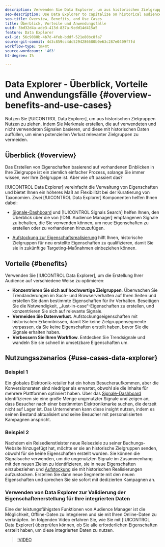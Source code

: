 ```yaml
---
description: Verwenden Sie Data Explorer, um aus historischen Zielgruppen Nutzen zu ziehen, indem Sie Merkmale erstellen, die auf verwendeten und nicht verwendeten Signalen basieren, und diese mit historischen Daten auffüllen, um einen potenziellen Verlust relevanter Zielgruppen zu vermeiden.
seo-description: Use Data Explorer to capitalize on historical audiences by building traits based on used and unused signals, and backfilling them with historical data to avoid potential loss of relevant audiences.
seo-title: Overview, Benefits, and Use Cases
title: Überblick, Vorteile und Anwendungsfälle
uuid: 3bd32d4a-ade3-413d-837a-9edd14d415a5
feature: Data Explorer
exl-id: 56c9080b-4b7d-4feb-bddf-521e80bc8fa7
source-git-commit: 4d3c859cc4dc5294286680b0e63c287e0409f7fd
workflow-type: tm+mt
source-wordcount: '463'
ht-degree: 1%

---
```


# Data Explorer - Überblick, Vorteile und Anwendungsfälle {#overview-benefits-and-use-cases}

Nutzen Sie [!UICONTROL Data Explorer], um aus historischen Zielgruppen Nutzen zu ziehen, indem Sie Merkmale erstellen, die auf verwendeten und nicht verwendeten Signalen basieren, und diese mit historischen Daten auffüllen, um einen potenziellen Verlust relevanter Zielgruppen zu vermeiden.

## Überblick {#overview}

Das Erstellen von Eigenschaften basierend auf vorhandenen Einblicken in Ihre Zielgruppe ist ein ziemlich einfacher Prozess, solange Sie immer wissen, wer Ihre Zielgruppe ist. Aber wie oft passiert das?

[!UICONTROL Data Explorer] vereinfacht die Verwaltung von Eigenschaften und bietet Ihnen ein höheres Maß an Flexibilität bei der Kuratierung von Taxonomien. Zwei [!UICONTROL Data Explorer] Komponenten helfen Ihnen dabei:

* [Signale-Dashboard](../../features/data-explorer/data-explorer-signals-dashboard.md) und [!UICONTROL Signals Search] helfen Ihnen, den Überblick über die von [!DNL Audience Manager] empfangenen Signale zu behalten, die Sie verwenden können, um neue Eigenschaften zu erstellen oder zu vorhandenen hinzuzufügen.

* [Aufstockung zur Eigenschaftsrealisierung](../../features/data-explorer/data-explorer-trait-backfill.md) hilft Ihnen, historische Zielgruppen für neu erstellte Eigenschaften zu qualifizieren, damit Sie sie in zukünftige Targeting-Maßnahmen einbeziehen können.

## Vorteile {#benefits}

Verwenden Sie [!UICONTROL Data Explorer], um die Erstellung Ihrer Audience auf verschiedene Weise zu optimieren:

* **Konzentrieren Sie sich auf hochwertige Zielgruppen**. Überwachen Sie Trendänderungen im Such- und Browserverhalten auf Ihren Seiten und erstellen Sie dann bestimmte Eigenschaften für ihr Verhalten. Beseitigen Sie die Notwendigkeit, „Just-in-case“-Eigenschaften zu erstellen, und konzentrieren Sie sich auf relevante Signale.
* **Vermeiden Sie Datenverlust**. Aufstockungseigenschaften mit historischen Erkenntnissen, damit Sie keine Zielgruppensegmente verpassen, da Sie keine Eigenschaften erstellt haben, bevor Sie die Signale erhalten haben.
* **Verbessern Sie Ihren Workflow**. Entdecken Sie Trendsignale und wandeln Sie sie schnell in umsetzbare Eigenschaften um.

## Nutzungsszenarios {#use-cases-data-explorer}

### Beispiel 1

Ein globales Elektronik-retailer hat ein hohes Besucheraufkommen, aber die Konversionsraten sind niedriger als erwartet, obwohl sie die Inhalte für mehrere Plattformen optimiert haben. Über das [Signale-Dashboard](../../features/data-explorer/data-explorer-signals-dashboard.md) identifizieren sie eine große Menge ungenutzter Signale und zeigen an, dass Besucher nach einer bestimmten Elektronikmarke suchen, die derzeit nicht auf Lager ist. Das Unternehmen kann diese insight nutzen, indem es seinen Bestand aktualisiert und seine Besucher mit personalisierten Kampagnen anspricht.

### Beispiel 2

Nachdem ein Reisedienstleister neue Reiseziele zu seiner Buchungs-Website hinzugefügt hat, möchte er sie an historische Zielgruppen senden, obwohl für sie keine Eigenschaften erstellt wurden. Sie können die Signalsuche verwenden, um die ungenutzten Signale im Zusammenhang mit den neuen Zielen zu identifizieren, sie in neue Eigenschaften einzubeziehen und [Aufstockung](../../features/data-explorer/data-explorer-trait-backfill.md) sie mit historischen Realisierungen aufzustocken. Erstellen Sie dann neue Segmente mit den neuen Eigenschaften und sprechen Sie sie sofort mit dedizierten Kampagnen an.

### Verwenden von Data Explorer zur Validierung der Eigenschaftenerstellung für Ihre integrierten Daten

Eine der leistungsfähigsten Funktionen von Audience Manager ist die Möglichkeit, Offline-Daten zu integrieren und sie mit Ihren Online-Daten zu verknüpfen. Im folgenden Video erfahren Sie, wie Sie mit [!UICONTROL Data Explorer] überprüfen können, ob Sie alle erforderlichen Eigenschaften erstellt haben, um diese integrierten Daten zu nutzen.

>[!VIDEO](https://video.tv.adobe.com/v/330359?captions=ger)
